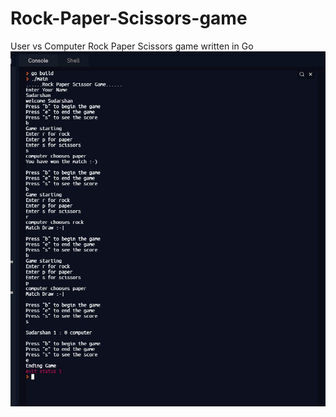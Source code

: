 # Rock-Paper-Scissors-game
User vs Computer Rock Paper Scissors game written in Go
![](images/output.JPG)
